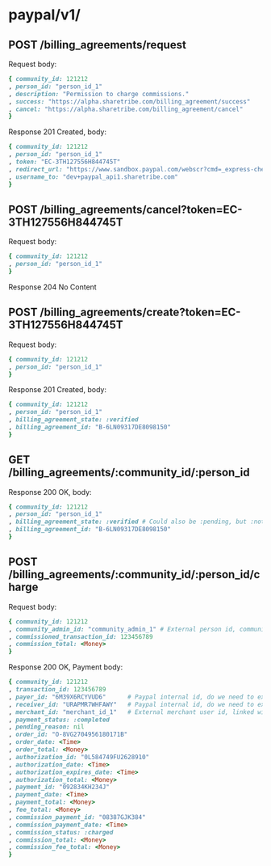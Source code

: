 
# paypal/v1/

## POST /billing_agreements/request

Request body:

```ruby
{ community_id: 121212
, person_id: "person_id_1"
, description: "Permission to charge commissions."
, success: "https://alpha.sharetribe.com/billing_agreement/success"
, cancel: "https://alpha.sharetribe.com/billing_agreement/cancel"
}
```

Response 201 Created, body:

```ruby
{ community_id: 121212
, person_id: "person_id_1"
, token: "EC-3TH127556H844745T"
, redirect_url: "https://www.sandbox.paypal.com/webscr?cmd=_express-checkout&token=EC-3TH127556H844745T"
, username_to: "dev+paypal_api1.sharetribe.com"
}
```


## POST /billing_agreements/cancel?token=EC-3TH127556H844745T

Request body:

```ruby
{ community_id: 121212
, person_id: "person_id_1"
}
```

Response 204 No Content


## POST /billing_agreements/create?token=EC-3TH127556H844745T

Request body:

```ruby
{ community_id: 121212
, person_id: "person_id_1"
}
```

Response 201 Created, body:

```ruby
{ community_id: 121212
, person_id: "person_id_1"
, billing_agreement_state: :verified
, billing_agreement_id: "B-6LN09317DE8098150"
}
```


## GET /billing_agreements/:community_id/:person_id

Response 200 OK, body:

```ruby
{ community_id: 121212
, person_id: "person_id_1"
, billing_agreement_state: :verified # Could also be :pending, but :not_requested is returned as 404
, billing_agreement_id: "B-6LN09317DE8098150"
}
```

## POST /billing_agreements/:community_id/:person_id/charge

Request body:

```ruby
{ community_id: 121212
, community_admin_id: "community_admin_1" # External person id, community admin receiving the commission, must match to existing paypal admin account
, commissioned_transaction_id: 123456789
, commission_total: <Money>
}
```

Response 200 OK, Payment body:

```ruby
{ community_id: 121212
, transaction_id: 123456789
, payer_id: "6M39X6RCYVUD6"      # Paypal internal id, do we need to expose it?
, receiver_id: "URAPMR7WHFAWY"   # Paypal internal id, do we need to expose it?
, merchant_id: "merchant_id_1"   # External merchant user id, linked with the receiver_id
, payment_status: :completed
, pending_reason: nil
, order_id: "O-8VG2704956180171B"
, order_date: <Time>
, order_total: <Money>
, authorization_id: "0L584749FU2628910"
, authorization_date: <Time>
, authorization_expires_date: <Time>
, authorization_total: <Money>
, payment_id: "092834KH234J"
, payment_date: <Time>
, payment_total: <Money>
, fee_total: <Money>
, commission_payment_id: "08387GJK384"
, commission_payment_date: <Time>
, commission_status: :charged
, commission_total: <Money>
, commission_fee_total: <Money>
}
```
